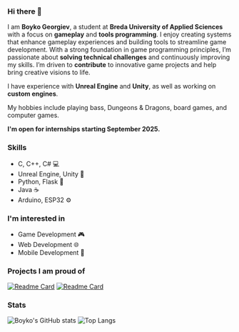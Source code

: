 ### Hi there 👋

I am **Boyko Georgiev**, a student at **Breda University of Applied Sciences** with a focus on **gameplay** and **tools programming**. I enjoy creating systems that enhance gameplay experiences and building tools to streamline game development. With a strong foundation in game programming principles, I’m passionate about **solving technical challenges** and continuously improving my skills. I’m driven to **contribute** to innovative game projects and help bring creative visions to life.

I have experience with **Unreal Engine** and **Unity**, as well as working on **custom engines**.

My hobbies include playing bass, Dungeons & Dragons, board games, and computer games.

**I'm open for internships starting September 2025.**

<!--
**Boyko03/Boyko03** is a ✨ _special_ ✨ repository because its `README.md` (this file) appears on your GitHub profile.

Here are some ideas to get you started:
- 👯 I’m looking to collaborate on ...
- 🤔 I’m looking for help with ...
- 😄 Pronouns: ... 
- 🔭 I’m currently working on my [diploma work](https://github.com/Boyko03/snow)
- 🎸 I finished my [course work](https://github.com/Boyko03/guitar_project), a tool which helps you learn to play the guitar
- 🌱 I’m currently learning Unreal Engine 4
- 💬 Ask me about anything you're interested in
- 📫 How to reach me: [Boyko Georgiev](https://www.linkedin.com/in/boyko-georgiev/)
- ⚡ Fun fact: I play electric bass
-->

### Skills
- C, C++, C# 💻
- Unreal Engine, Unity 🚀
- Python, Flask 🐍
- Java ☕
- Arduino, ESP32 ⚙️

### I'm interested in
- Game Development 🎮
- Web Development 🌐
- Mobile Development 📱

### Projects I am proud of
[![Readme Card](https://github-readme-stats.vercel.app/api/pin/?username=Boyko03&repo=snow&theme=chartreuse-dark)](https://github.com/Boyko03/snow)
[![Readme Card](https://github-readme-stats.vercel.app/api/pin/?username=Boyko03&repo=guitar-master&theme=chartreuse-dark)](https://github.com/Boyko03/guitar_project)

### Stats
![Boyko's GitHub stats](https://github-readme-stats.vercel.app/api?username=Boyko03&count_private=true&show_icons=true&theme=chartreuse-dark)
![Top Langs](https://github-readme-stats.vercel.app/api/top-langs/?username=Boyko03&layout=compact&theme=chartreuse-dark)
